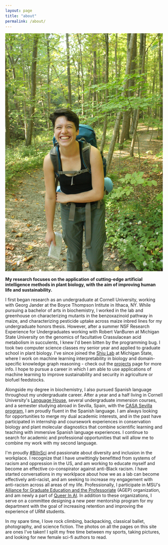 ```yaml
---
layout: page
title: "about"
permalink: /about/
---
```

![A picture of me on my first solo backpacking trip on the Finger Lakes Trail in Ithaca, NY](../images/backpacking.JPG)

**My research focuses on the application of cutting-edge artificial intelligence methods in plant biology, with the aim of improving human life and sustainability.**

I first began research as an undergraduate at Cornell University, working with Georg Jander at the Boyce Thompson Intitute in Ithaca, NY. While pursuing a bachelor of arts in biochemistry, I worked in the lab and greenhouse on characterizing mutants in the benzoxazinoid pathway in maize, and characterizing pesticide uptake across maize inbred lines for my undergraduate honors thesis. However, after a summer NSF Research Experience for Undergraduates working with Robert VanBuren at Michigan State University on the genomics of facultative Crassulacean acid metabolism in succulents, I knew I'd been bitten by the programming bug. I took two computer science classes my senior year and applied to graduate school in plant biology. I've since joined the [Shiu Lab](https://shiulab.github.io/) at Michigan State, where I work on machine learning interpretability in biology and domain-specific knowledge graph reasoning - check out the [projects](../projects/) page for more info. I hope to pursue a career in which I am able to use applications of machine learning to improve sustainability and security in agriculture or biofuel feedstocks.

Alongside my degree in biochemistry, I also pursued Spanish language throughout my undergraduate career. After a year and a half living in Cornell University's [Language House](https://cornell.campusgroups.com/culh/home/), several undergraduate immersion courses, and a semester studying abroad in Sevilla, Spain, with the [CASA Sevilla program](https://casa.education/sevilla), I am proudly fluent in the Spanish language. I am always looking for opportunities to merge my dual academic interests, and in the past have participated in internship and coursework experiences in conservation biology and plant molecular diagnostics that combine scientific learning and teaching with immersive Spanish language experiences. I continue to search for academic and professional opportunities that will allow me to combine my work with my second language.

I'm proudly [\#BiInSci](https://twitter.com/hashtag/biinsci?ref_src=twsrc%5Egoogle%7Ctwcamp%5Eserp%7Ctwgr%5Ehashtag) and passionate about diversity and inclusion in the workplace. I recognize that I have unwittingly benefitted from systems of racism and oppression in the US, and am working to educate myself and become an effective co-conspirator against anti-Black racism. I have started conversations in my worklpace about how we as a lab can become effectively anti-racist, and am seeking to increase my engagement with anti-racism across all areas of my life. Professionally, I participate in MSU's [Alliance for Graduate Education and the Professoriate](https://grad.msu.edu/agep) (AGEP) organization, and am newly a part of [Queer In AI](https://sites.google.com/view/queer-in-ai/about?authuser=0). In addition to these organizations, I serve on a committee designing a new peer mentorship program for my department with the goal of increasing retention and improving the experience of URM students. 

In my spare time, I love rock climbing, backpacking, classical ballet, photography, and science fiction. The photos on all the pages on this site are ones I've taken! I split my free time between my sports, taking pictures, and looking for new female sci-fi authors to read.    
